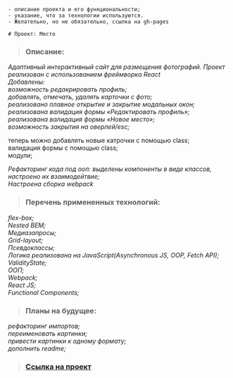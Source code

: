     - описание проекта и его функциональности;
    - указание, что за технологии используются.
    - Желательно, но не обязательно, ссылка на gh-pages

    # Проект: Место
>### Описание:
_Адаптивный интерактивный сайт для размещения фотографий. Проект реализован с использованием фреймворка React_  
_Добавлены:_  
_возможность редакрировать профиль;_  
_добавлять, отмечать, удалять карточки с фото;_  
_реализовано плавное открытие и закрытие модальных окон;_  
_реализована валидация формы «Редактировать профиль»;_  
_реализована валидация формы «Новое место»;_  
_возможность закрытия на оверлей/esc;_  

теперь можно добавлять новые катрочки с помощью class;  
валидация формы с помощью class;  
модули;  

_Рефакторинг кода под ооп: выделены компоненты в виде классов, настроено их взаимодейтвие;_  
_Настроена сборка webpack_
>### Перечень примененных технологий:
_flex-box;_  
_Nested BEM;_  
_Медиазапросы;_  
_Grid-layout;_  
_Псевдоклассы;_  
_Логика реализована на JavaScript(Asynchronous JS, OOP, Fetch API);_  
_ValidityState;_  
_ООП;_  
_Webpack;_  
_React JS;_  
_Functional Components;_  
>### Планы на будущее: 
_рефакторинг импортов;_  
_переименовать картинки;_  
_привести картинки к одному формату;_  
_дополнить readme;_ 
>### [Ссылка на проект](https://ukhanov-alexandr.github.io/mesto-react/)